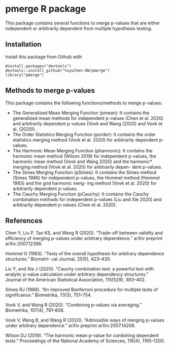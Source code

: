# pmerge R package

This package contains several functions to merge p-values that are either independent or arbitrarily dependent from multiple hypothesis testing.

## Installation
Install this package from Github with 
```
#install.packages("devtools")
devtools::install_github("YuyuChen-UW/pmerge")
library("pmerge")

```
## Methods to merge p-values
This package contains the following functions/methods to merge p-values:
* The Generalized Mean Merging Function (pmean): It contains the generalized mean methods for independent p-values (Chen et al. 2020) and arbitrarily dependent p-values (Vovk and Wang (2020) and Vovk et al. (2020)).
* The Order Statistics Merging Function (porder): It contains the order statistics merging method (Vovk et al. 2020) for arbitrarily dependent p-values.
* The Harmonic Mean Merging Function (pharmonic): It contains the harmonic mean method (Wilson 2019) for independent p-values, the harmonic mean method (Vovk and Wang 2020) and the harmonic* merging method (Vovk et al. 2020) for arbitrarily depen- dent p-values.
* The Simes Merging Function (pSimes): It contains the Simes method (Simes 1986) for independent p-values, the Hommel method (Hommel 1983) and the grid harmonic merg- ing method (Vovk et al. 2020) for arbitrarily dependent p-values.
* The Cauchy Merging Function (pCauchy): It contains the Cauchy combination methods for independent p-values (Liu and Xie 2020) and arbitrarily dependent p-values (Chen et al. 2020).
## References
Chen Y, Liu P, Tan KS, and Wang R (2020). “Trade-off between validity and efficiency of merging p-values under arbitrary dependence.” arXiv preprint arXiv:2007.12366.

Hommel G (1983). “Tests of the overall hypothesis for arbitrary dependence structures.” Biometri- cal Journal, 25(5), 423–430.

Liu Y, and Xie J (2020). “Cauchy combination test: a powerful test with analytic p-value calculation under arbitrary dependency structures.” Journal of the American Statistical Association, 115(529), 393–402.

Simes RJ (1986). “An improved Bonferroni procedure for multiple tests of significance.” Biometrika, 73(3), 751–754.

Vovk V, and Wang R (2020). “Combining p-values via averaging.” Biometrika, 107(4), 791–808.

Vovk V, Wang B, and Wang R (2020). “Admissible ways of merging p-values under arbitrary dependence.” arXiv preprint arXiv:2007.14208.

Wilson DJ (2019). “The harmonic mean p-value for combining dependent tests.” Proceedings of the National Academy of Sciences, 116(4), 1195–1200.
